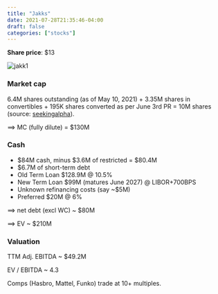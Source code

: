 ```yaml
---
title: "Jakks"
date: 2021-07-28T21:35:46-04:00
draft: false
categories: ["stocks"]
---
```


**Share price**: $13

![jakk1](/images/jakk1.png)

### Market cap

6.4M shares outstanding (as of May 10, 2021) + 3.35M shares in convertibles + 195K shares converted as per June 3rd PR = 10M shares (source: [seekingalpha](https://seekingalpha.com/article/4434007-jakks-pacific-refi-in-hand-get-ready-for-another-leg-up)).

==> MC (fully dilute) = $130M

### Cash

- $84M cash, minus $3.6M of restricted = $80.4M
- $6.7M of short-term debt
- Old Term Loan $128.9M @ 10.5%
- New Term Loan $99M (matures June 2027) @ LIBOR+700BPS
- Unknown refinancing costs (say ~$5M)
- Preferred $20M @ 6%

==> net debt (excl WC) ~ $80M 

==> EV ~ $210M

### Valuation

TTM Adj. EBITDA ~ $49.2M

EV / EBITDA ~ 4.3

Comps (Hasbro, Mattel, Funko) trade at 10+ multiples.






